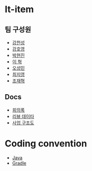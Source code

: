 # It-item

## 팀 구성원
- [강천성]()
- [강호영]()
- [박현진]()
- [이 혁]()
- [오성민]()
- [최지영]()
- [조재혁]()

## Docs
- [회의록](https://docs.google.com/document/d/1jKj9F88EA0vvr41oq_X8tVrLScisV4H8Mzz7Y3JWNPA/edit?usp=sharing)
- [리뷰 데이타](https://docs.google.com/spreadsheets/d/1VfEKgZt9eNA-BTBp-ewm1pfkqlalfgfnkfH_Y3qqUHc/edit?usp=sharing)
- [사업 구조도](https://docs.google.com/presentation/d/1RExVCPCvOARzewfxgjEMhUBZpxa6nZiFwxJmBYwOB1c/edit#slide=id.g57762a1b47_18_0)

# Coding convention
- [Java](https://github.com/ro0opf/It_item/blob/develop/docs/Java.md)
- [Gradle](https://github.com/ro0opf/It_item/blob/develop/docs/Gradle.md)
